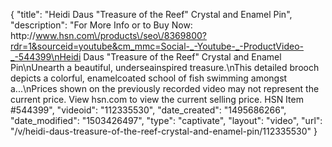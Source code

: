 {
    "title": "Heidi Daus \"Treasure of the Reef\" Crystal and Enamel Pin",
    "description": "For More Info or to Buy Now: http:\/\/www.hsn.com\/products\/seo\/8369800?rdr=1&sourceid=youtube&cm_mmc=Social-_-Youtube-_-ProductVideo-_-544399\nHeidi Daus \"Treasure of the Reef\" Crystal and Enamel Pin\nUnearth a beautiful, underseainspired treasure.\nThis detailed brooch depicts a colorful, enamelcoated school of fish swimming amongst a...\nPrices shown on the previously recorded video may not represent the current price.  View hsn.com to view the current selling price. HSN Item #544399",
    "videoid": "112335530",
    "date_created": "1495686266",
    "date_modified": "1503426497",
    "type": "captivate",
    "layout": "video",
    "url": "\/v\/heidi-daus-treasure-of-the-reef-crystal-and-enamel-pin\/112335530"
}